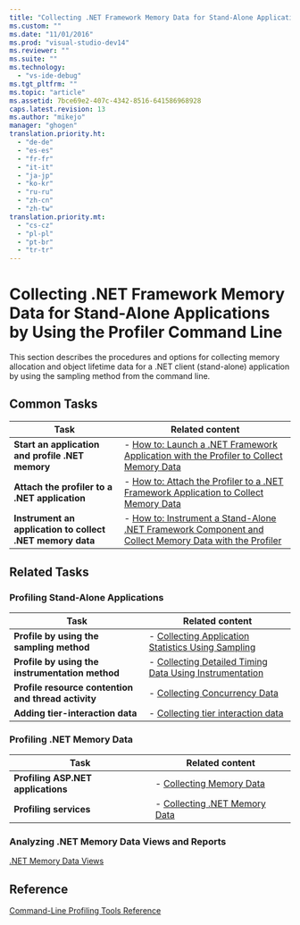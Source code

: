 ```yaml
---
title: "Collecting .NET Framework Memory Data for Stand-Alone Applications by Using the Profiler Command Line | Microsoft Docs"
ms.custom: ""
ms.date: "11/01/2016"
ms.prod: "visual-studio-dev14"
ms.reviewer: ""
ms.suite: ""
ms.technology: 
  - "vs-ide-debug"
ms.tgt_pltfrm: ""
ms.topic: "article"
ms.assetid: 7bce69e2-407c-4342-8516-641586968928
caps.latest.revision: 13
ms.author: "mikejo"
manager: "ghogen"
translation.priority.ht: 
  - "de-de"
  - "es-es"
  - "fr-fr"
  - "it-it"
  - "ja-jp"
  - "ko-kr"
  - "ru-ru"
  - "zh-cn"
  - "zh-tw"
translation.priority.mt: 
  - "cs-cz"
  - "pl-pl"
  - "pt-br"
  - "tr-tr"
---
```

# Collecting .NET Framework Memory Data for Stand-Alone Applications by Using the Profiler Command Line
This section describes the procedures and options for collecting memory allocation and object lifetime data for a .NET client (stand-alone) application by using the sampling method from the command line.  
  
## Common Tasks  
  
|Task|Related content|  
|----------|---------------------|  
|**Start an application and profile .NET memory**|-   [How to: Launch a .NET Framework Application with the Profiler to Collect Memory Data](../profiling/how-to-launch-a-stand-alone-dotnet-framework-application-with-the-profiler-to-collect-memory-data-by-using-the-command-line.md)|  
|**Attach the profiler to a .NET application**|-   [How to: Attach the Profiler to a .NET Framework Application to Collect Memory Data](../profiling/how-to-attach-the-profiler-to-a-dotnet-framework-stand-alone-application-to-collect-memory-data-by-using-the-command-line.md)|  
|**Instrument an application to collect .NET memory data**|-   [How to: Instrument a Stand-Alone .NET Framework Component and Collect Memory Data with the Profiler](../profiling/how-to-instrument-a-stand-alone-dotnet-framework-component-and-collect-memory-data-with-the-profiler-by-using-the-command-line.md)|  
  
## Related Tasks  
  
### Profiling Stand-Alone Applications  
  
|Task|Related content|  
|----------|---------------------|  
|**Profile by using the sampling method**|-   [Collecting Application Statistics Using Sampling](../profiling/collecting-application-statistics-for-stand-alone-applications-by-using-the-profiler-command-line.md)|  
|**Profile by using the instrumentation method**|-   [Collecting Detailed Timing Data Using Instrumentation](../profiling/collecting-detailed-timing-data-for-a-stand-alone-application-by-using-the-profiler-command-line.md)|  
|**Profile resource contention and thread activity**|-   [Collecting Concurrency Data](../profiling/collecting-concurrency-data-for-stand-alone-applications-by-using-the-profiler-command-line.md)|  
|**Adding tier-interaction data**|-   [Collecting tier interaction data](../profiling/adding-tier-interaction-data-from-the-command-line.md)|  
  
### Profiling .NET Memory Data  
  
|Task|Related content|  
|----------|---------------------|  
|**Profiling ASP.NET applications**|-   [Collecting Memory Data](../profiling/collecting-memory-data-from-an-aspnet-web-application-by-using-the-profiler-command-line.md)|  
|**Profiling services**|-   [Collecting .NET Memory Data](../profiling/collecting-memory-data-from-dotnet-framework-services-by-using-the-profiler-command-line.md)|  
  
### Analyzing .NET Memory Data Views and Reports  
 [.NET Memory Data Views](../profiling/dotnet-memory-data-views.md)  
  
## Reference  
 [Command-Line Profiling Tools Reference](../profiling/command-line-profiling-tools-reference.md)